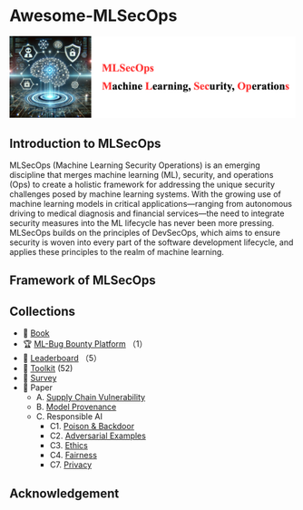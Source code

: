 # Awesome-MLSecOps

[<img src="figure/Title.png" alt="Awesome-LM-SSP" width="800" height="auto" class="center">](.)

## Introduction to MLSecOps

MLSecOps (Machine Learning Security Operations) is an emerging discipline that merges machine learning (ML), security, and operations (Ops) to create a holistic framework for addressing the unique security challenges posed by machine learning systems. With the growing use of machine learning models in critical applications—ranging from autonomous driving to medical diagnosis and financial services—the need to integrate security measures into the ML lifecycle has never been more pressing. MLSecOps builds on the principles of DevSecOps, which aims to ensure security is woven into every part of the software development lifecycle, and applies these principles to the realm of machine learning.

## Framework of MLSecOps

## Collections
- 📖 [Book](resource/book.md)
- 🏆 [ML-Bug Bounty Platform](resource/ML-Bug-Bounty-Platform.md) （1）
- 🏅 [Leaderboard](resource/leaderboard.md) （5）
- 🧰 [Toolkit](resource/toolkit.md) (52)
- 📝 [Survey](resource/survey.md)
- 📄 Paper 
  - A. [Supply Chain Vulnerability](resource/supply_chain_vul.md)
  - B. [Model Provenance](resource/model_provenance.md)
  - C. Responsible AI
    - C1. [Poison & Backdoor](resource/poison_backdoor.md)
    - C2. [Adversarial Examples](resource/adversarial_examples.md)
    - C3. [Ethics](resource/ethics.md)
    - C4. [Fairness](resource/fairness.md)
    - C7. [Privacy](resource/privacy.md)
   
## Acknowledgement

  

